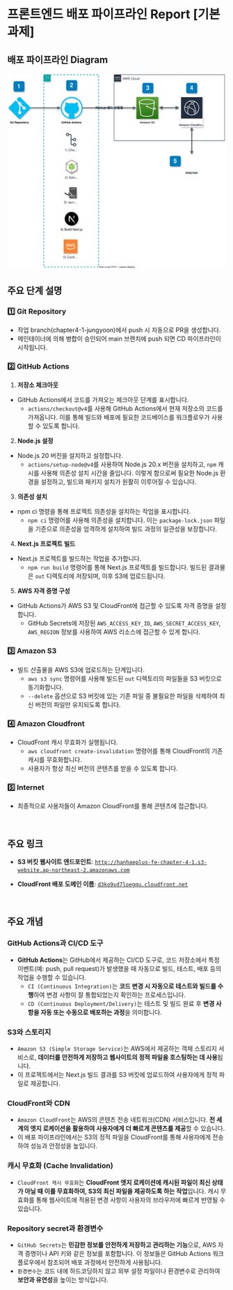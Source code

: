 # 프론트엔드 배포 파이프라인 Report [기본 과제]

## 배포 파이프라인 Diagram
![배포 CI/CD 다이어그램](../public/diagram.drawio.svg)

## 주요 단계 설명

### 1️⃣ Git Repository
+ 작업 branch(chapter4-1-jungyoon)에서 push 시 자동으로 PR을 생성합니다.
+ 메인테이너에 의해 병합이 승인되어 main 브랜치에 push 되면 CD 파이프라인이 시작됩니다.

### 2️⃣ GitHub Actions

1) **저장소 체크아웃**
+ GitHub Actions에서 코드를 가져오는 체크아웃 단계를 표시합니다.
  * `actions/checkout@v4`를 사용해 GitHub Actions에서 현재 저장소의 코드를 가져옵니다. 이를 통해 빌드와 배포에 필요한 코드베이스를 워크플로우가 사용할 수 있도록 합니다.

2) **Node.js 설정**
+ Node.js 20 버전을 설치하고 설정합니다.
  * `actions/setup-node@v4`를 사용하여 Node.js 20.x 버전을 설치하고, `npm` 캐시를 사용해 의존성 설치 시간을 줄입니다. 이렇게 함으로써 필요한 Node.js 환경을 설정하고, 빌드와 패키지 설치가 원활히 이루어질 수 있습니다.

3) **의존성 설치**
+ npm ci 명령을 통해 프로젝트 의존성을 설치하는 작업을 표시합니다.
  * `npm ci` 명령어를 사용해 의존성을 설치합니다. 이는 `package-lock.json` 파일을 기준으로 의존성을 엄격하게 설치하여 빌드 과정의 일관성을 보장합니다.

4) **Next.js 프로젝트 빌드**
+ Next.js 프로젝트를 빌드하는 작업을 추가합니다.
  * `npm run build` 명령어를 통해 Next.js 프로젝트를 빌드합니다. 빌드된 결과물은 `out` 디렉토리에 저장되며, 이후 S3에 업로드됩니다.

5) **AWS 자격 증명 구성**
+ GitHub Actions가 AWS S3 및 CloudFront에 접근할 수 있도록 자격 증명을 설정합니다.
  * GitHub Secrets에 저장된 `AWS_ACCESS_KEY_ID`, `AWS_SECRET_ACCESS_KEY`, `AWS_REGION` 정보를 사용하여 AWS 리소스에 접근할 수 있게 합니다.

### 3️⃣ Amazon S3
+ 빌드 산출물을 AWS S3에 업로드하는 단계입니다.
  * `aws s3 sync` 명령어를 사용해 빌드된 `out` 디렉토리의 파일들을 S3 버킷으로 동기화합니다.
  * `--delete` 옵션으로 S3 버킷에 있는 기존 파일 중 불필요한 파일을 삭제하여 최신 버전의 파일만 유지되도록 합니다.

### 4️⃣ Amazon Cloudfront
+ CloudFront 캐시 무효화가 실행됩니다.
  * `aws cloudfront create-invalidation` 명령어를 통해 CloudFront의 기존 캐시를 무효화합니다.
  * 사용자가 항상 최신 버전의 콘텐츠를 받을 수 있도록 합니다.

### 5️⃣ Internet
+ 최종적으로 사용자들이 Amazon CloudFront를 통해 콘텐츠에 접근합니다.

<br/>

## 주요 링크

+ **S3 버킷 웹사이트 엔드포인트**: [`http://hanhaeplus-fe-chapter-4-1.s3-website.ap-northeast-2.amazonaws.com`](http://hanhaeplus-fe-chapter-4-1.s3-website.ap-northeast-2.amazonaws.com)

+ **CloudFront 배포 도메인 이름**: [`d3ko9vd7loegqu.cloudfront.net`](http://d3ko9vd7loegqu.cloudfront.net)

<br/>

## 주요 개념

### GitHub Actions과 CI/CD 도구
+ **GitHub Actions**는 GitHub에서 제공하는 CI/CD 도구로, 코드 저장소에서 특정 이벤트(예: push, pull request)가 발생했을 때 자동으로 빌드, 테스트, 배포 등의 작업을 수행할 수 있습니다.  
  * ``CI (Continuous Integration)``는 **코드 변경 시 자동으로 테스트와 빌드를 수행**하여 변경 사항이 잘 통합되었는지 확인하는 프로세스입니다.
  * ``CD (Continuous Deployment/Delivery)``는 테스트 및 빌드 완료 후 **변경 사항을 자동 또는 수동으로 배포하는 과정**을 의미합니다.

### S3와 스토리지
+ ``Amazon S3 (Simple Storage Service)``는 AWS에서 제공하는 객체 스토리지 서비스로, **데이터를 안전하게 저장하고 웹사이트의 정적 파일을 호스팅하는 데 사용**됩니다. 
+ 이 프로젝트에서는 Next.js 빌드 결과를 S3 버킷에 업로드하여 사용자에게 정적 파일로 제공합니다.

### CloudFront와 CDN
+ ``Amazon CloudFront``는 AWS의 콘텐츠 전송 네트워크(CDN) 서비스입니다. **전 세계의 엣지 로케이션을 활용하여 사용자에게 더 빠르게 콘텐츠를 제공**할 수 있습니다. 
+ 이 배포 파이프라인에서는 S3의 정적 파일을 CloudFront를 통해 사용자에게 전송하여 성능과 안정성을 높입니다.

### 캐시 무효화 (Cache Invalidation)
+ ``CloudFront 캐시 무효화``는 **CloudFront 엣지 로케이션에 캐시된 파일이 최신 상태가 아닐 때 이를 무효화하여, S3의 최신 파일을 제공하도록 하는 작업**입니다. 캐시 무효화를 통해 웹사이트에 적용된 변경 사항이 사용자의 브라우저에 빠르게 반영될 수 있습니다.

### Repository secret과 환경변수
+ ``GitHub Secrets``는 **민감한 정보를 안전하게 저장하고 관리하는 기능**으로, AWS 자격 증명이나 API 키와 같은 정보를 포함합니다. 이 정보들은 GitHub Actions 워크플로우에서 참조되어 배포 과정에서 안전하게 사용됩니다.
+ ``환경변수``는 코드 내에 하드코딩하지 않고 외부 설정 파일이나 환경변수로 관리하여 **보안과 유연성**을 높이는 방식입니다.
